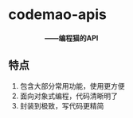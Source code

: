 # **codemao-apis**
<h4> &nbsp;&nbsp;&nbsp;&nbsp;&nbsp;&nbsp;&nbsp;&nbsp;&nbsp;&nbsp;&nbsp;&nbsp;&nbsp;&nbsp;&nbsp;&nbsp;&nbsp;&nbsp;&nbsp;&nbsp;&nbsp;&nbsp;——编程猫的API</h4>

## 特点
1. 包含大部分常用功能，使用更方便
2. 面向对象式编程，代码清晰明了
3. 封装到极致，写代码更精简
